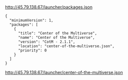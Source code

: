 
http://45.79.138.67/launcher/packages.json

```
{
  "minimumVersion": 1,
  "packages": [
    {
      "title": "Center of the Multiverse",
      "name": "Center of the Multiverse",
      "version": "CotM - 2.1.1",
      "location": "center-of-the-multiverse.json",
      "priority": 0
    }
  ]
}
```

http://45.79.138.67/launcher/center-of-the-multiverse.json

